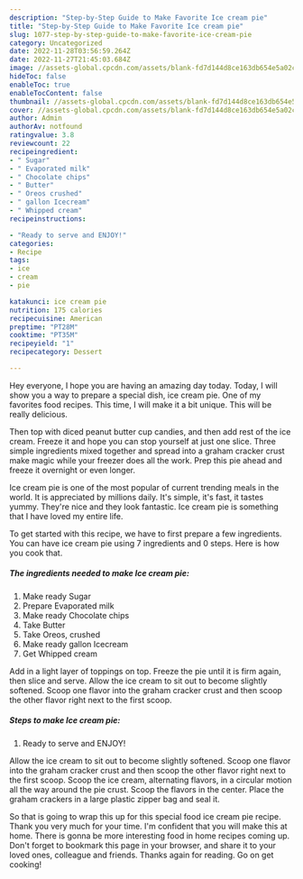 ```yaml
---
description: "Step-by-Step Guide to Make Favorite Ice cream pie"
title: "Step-by-Step Guide to Make Favorite Ice cream pie"
slug: 1077-step-by-step-guide-to-make-favorite-ice-cream-pie
category: Uncategorized
date: 2022-11-28T03:56:59.264Z
date: 2022-11-27T21:45:03.684Z
image: //assets-global.cpcdn.com/assets/blank-fd7d144d8ce163db654e5a02c40b08a2775adb7897d16e4062681dc7e1b2800f.png
hideToc: false
enableToc: true
enableTocContent: false
thumbnail: //assets-global.cpcdn.com/assets/blank-fd7d144d8ce163db654e5a02c40b08a2775adb7897d16e4062681dc7e1b2800f.png
cover: //assets-global.cpcdn.com/assets/blank-fd7d144d8ce163db654e5a02c40b08a2775adb7897d16e4062681dc7e1b2800f.png
author: Admin
authorAv: notfound
ratingvalue: 3.8
reviewcount: 22
recipeingredient:
- " Sugar"
- " Evaporated milk"
- " Chocolate chips"
- " Butter"
- " Oreos crushed"
- " gallon Icecream"
- " Whipped cream"
recipeinstructions:

- "Ready to serve and ENJOY!"
categories:
- Recipe
tags:
- ice
- cream
- pie

katakunci: ice cream pie 
nutrition: 175 calories
recipecuisine: American
preptime: "PT28M"
cooktime: "PT35M"
recipeyield: "1"
recipecategory: Dessert

---
```



Hey everyone, I hope you are having an amazing day today. Today, I will show you a way to prepare a special dish, ice cream pie. One of my favorites food recipes. This time, I will make it a bit unique. This will be really delicious.

Then top with diced peanut butter cup candies, and then add rest of the ice cream. Freeze it and hope you can stop yourself at just one slice. Three simple ingredients mixed together and spread into a graham cracker crust make magic while your freezer does all the work. Prep this pie ahead and freeze it overnight or even longer.

Ice cream pie is one of the most popular of current trending meals in the world. It is appreciated by millions daily. It's simple, it's fast, it tastes yummy. They're nice and they look fantastic. Ice cream pie is something that I have loved my entire life.


To get started with this recipe, we have to first prepare a few ingredients. You can have ice cream pie using 7 ingredients and 0 steps. Here is how you cook that.

<!--inarticleads1-->

##### The ingredients needed to make Ice cream pie:

1. Make ready  Sugar
1. Prepare  Evaporated milk
1. Make ready  Chocolate chips
1. Take  Butter
1. Take  Oreos, crushed
1. Make ready  gallon Icecream
1. Get  Whipped cream


Add in a light layer of toppings on top. Freeze the pie until it is firm again, then slice and serve. Allow the ice cream to sit out to become slightly softened. Scoop one flavor into the graham cracker crust and then scoop the other flavor right next to the first scoop. 

<!--inarticleads2-->

##### Steps to make Ice cream pie:


1. Ready to serve and ENJOY!

Allow the ice cream to sit out to become slightly softened. Scoop one flavor into the graham cracker crust and then scoop the other flavor right next to the first scoop. Scoop the ice cream, alternating flavors, in a circular motion all the way around the pie crust. Scoop the flavors in the center. Place the graham crackers in a large plastic zipper bag and seal it. 

So that is going to wrap this up for this special food ice cream pie recipe. Thank you very much for your time. I'm confident that you will make this at home. There is gonna be more interesting food in home recipes coming up. Don't forget to bookmark this page in your browser, and share it to your loved ones, colleague and friends. Thanks again for reading. Go on get cooking!
